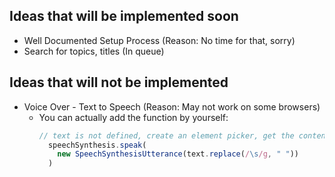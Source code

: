 ## Ideas that will be implemented soon
- Well Documented Setup Process (Reason: No time for that, sorry)
- Search for topics, titles (In queue)

## Ideas that will not be implemented 
- Voice Over - Text to Speech (Reason: May not work on some browsers)
  - You can actually add the function by yourself:
    ```js
    // text is not defined, create an element picker, get the content and set the content as text
      speechSynthesis.speak(
        new SpeechSynthesisUtterance(text.replace(/\s/g, " "))
      )
    ```
    
